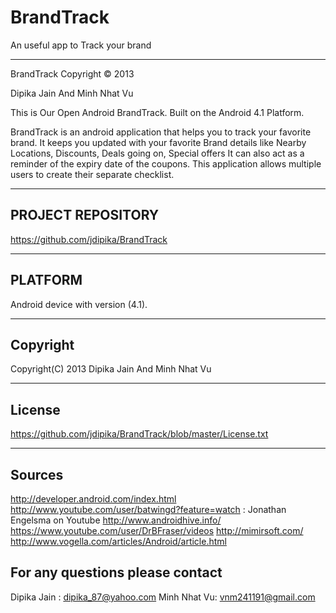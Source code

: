 BrandTrack
==========

An useful app to Track your brand

***************************************************************************************************************************
BrandTrack Copyright © 2013 

Dipika Jain And Minh Nhat Vu

This is Our Open Android BrandTrack. Built on the Android 4.1 Platform.

BrandTrack is an android application that helps you to track your favorite brand. It keeps you updated with your favorite Brand details like Nearby Locations, Discounts, Deals going on, Special offers
It can also act as a reminder of the expiry date of the coupons. This application allows multiple users to create their separate checklist.
 
 
------------------
PROJECT REPOSITORY
------------------

https://github.com/jdipika/BrandTrack

--------
PLATFORM
--------

Android device with version (4.1).

---------------------------------
Copyright 
---------------------------------

Copyright(C) 2013 Dipika Jain And Minh Nhat Vu

----------------------------------
License 
----------------------------------

https://github.com/jdipika/BrandTrack/blob/master/License.txt

---------------------------------
Sources
---------------------------------

http://developer.android.com/index.html
http://www.youtube.com/user/batwingd?feature=watch   : Jonathan Engelsma on Youtube
http://www.androidhive.info/
https://www.youtube.com/user/DrBFraser/videos
http://mimirsoft.com/
http://www.vogella.com/articles/Android/article.html


For any questions please contact
-------------------------------- 
Dipika Jain : dipika_87@yahoo.com
Minh Nhat Vu: vnm241191@gmail.com
